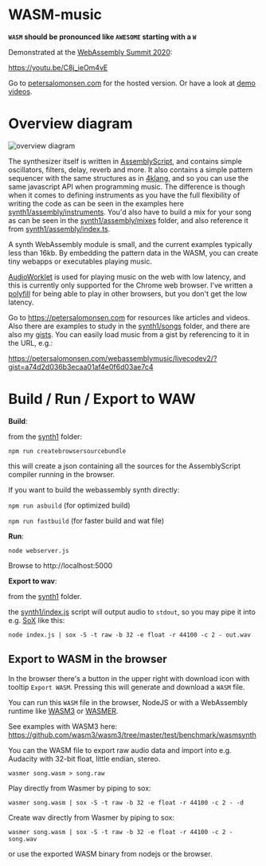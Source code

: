 WASM-music
==========

**`WASM` should be pronounced like `AWESOME` starting with a `W`**

Demonstrated at the [WebAssembly Summit 2020](https://webassembly-summit.org):

https://youtu.be/C8j_ieOm4vE

Go to [petersalomonsen.com](https://petersalomonsen.com) for the hosted version. Or have a look at [demo videos](https://www.youtube.com/watch?v=C8j_ieOm4vE&list=PLv5wm4YuO4IxRDu1k8fSBVuUlULA8CRa7).

# Overview diagram

![overview diagram](overview.svg)

The synthesizer itself is written in [AssemblyScript](https://assemblyscript.org), and contains simple oscillators, filters, delay, reverb and more. It also contains a simple pattern sequencer with the same structures as in [4klang](../4klang/), and so you can use the same javascript API when programming music. The difference is though when it comes to defining instruments as you have the full flexibility of writing the code as can be seen in the examples here [synth1/assembly/instruments](synth1/assembly/instruments). You'd also have to build a mix for your song as can be seen in the [synth1/assembly/mixes](synth1/assembly/mixes) folder, and also reference it from [synth1/assembly/index.ts](synth1/assembly/index.ts).

A synth WebAssembly module is small, and the current examples typically less than 16kb. By embedding the pattern data in the WASM, you can create tiny webapps or executables playing music.

[AudioWorklet](https://developer.mozilla.org/en-US/docs/Web/API/AudioWorklet) is used for playing music on the web with low latency, and this is currently only supported for the Chrome web browser. I've written a [polyfill](audioworkletpolyfill.js) for being able to play in other browsers, but you don't get the low latency.

Go to https://petersalomonsen.com for resources like articles and videos. Also there are examples to study in the [synth1/songs](synth1/songs) folder, and there are also my [gists](https://gist.github.com/petersalomonsen). You can easily load music from a gist by referencing to it in the URL, e.g.:

https://petersalomonsen.com/webassemblymusic/livecodev2/?gist=a74d2d036b3ecaa01af4e0f6d03ae7c4

# Build / Run / Export to WAW

**Build**:

from the [synth1](synth1) folder:

`npm run createbrowsersourcebundle`

this will create a json containing all the sources for the AssemblyScript compiler running in the browser.

If you want to build the webassembly synth directly:

`npm run asbuild` (for optimized build)

`npm run fastbuild` (for faster build and wat file)

**Run**:

`node webserver.js`

Browse to http://localhost:5000

**Export to wav**:

from the [synth1](synth1) folder.

the [synth1/index.js](synth1/index.js) script will output audio to `stdout`, so you may pipe it into e.g. [SoX]([sox](http://sox.sourceforge.net/)) like this:

`node index.js | sox -S -t raw -b 32 -e float -r 44100 -c 2 - out.wav`

## Export to WASM in the browser

In the browser there's a button in the upper right with download icon with tooltip `Export WASM`.
Pressing this will generate and download a `WASM` file.

You can run this `WASM` file in the browser, NodeJS or with a WebAssembly runtime like [WASM3](https://github.com/wasm3/wasm3) or [WASMER](https://wasmer.io/).

See examples with WASM3 here: https://github.com/wasm3/wasm3/tree/master/test/benchmark/wasmsynth

You can the WASM file to export raw audio data and import into e.g. Audacity with 32-bit float, little endian, stereo.

`wasmer song.wasm > song.raw`

Play directly from Wasmer by piping to sox:

`wasmer song.wasm | sox -S -t raw -b 32 -e float -r 44100 -c 2 - -d`

Create wav directly from Wasmer by piping to sox:

`wasmer song.wasm | sox -S -t raw -b 32 -e float -r 44100 -c 2 - song.wav`

or use the exported WASM binary from nodejs or the browser.
